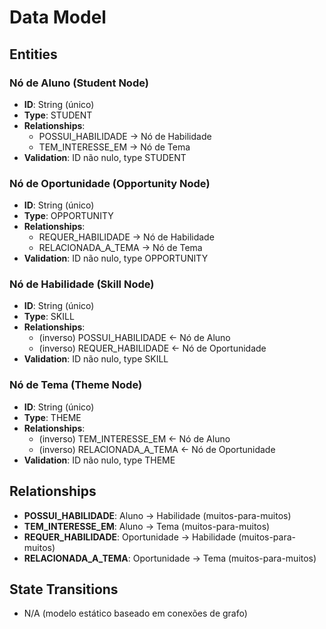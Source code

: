 # Data Model

## Entities

### Nó de Aluno (Student Node)
- **ID**: String (único)
- **Type**: STUDENT
- **Relationships**:
  - POSSUI_HABILIDADE → Nó de Habilidade
  - TEM_INTERESSE_EM → Nó de Tema
- **Validation**: ID não nulo, type STUDENT

### Nó de Oportunidade (Opportunity Node)
- **ID**: String (único)
- **Type**: OPPORTUNITY
- **Relationships**:
  - REQUER_HABILIDADE → Nó de Habilidade
  - RELACIONADA_A_TEMA → Nó de Tema
- **Validation**: ID não nulo, type OPPORTUNITY

### Nó de Habilidade (Skill Node)
- **ID**: String (único)
- **Type**: SKILL
- **Relationships**:
  - (inverso) POSSUI_HABILIDADE ← Nó de Aluno
  - (inverso) REQUER_HABILIDADE ← Nó de Oportunidade
- **Validation**: ID não nulo, type SKILL

### Nó de Tema (Theme Node)
- **ID**: String (único)
- **Type**: THEME
- **Relationships**:
  - (inverso) TEM_INTERESSE_EM ← Nó de Aluno
  - (inverso) RELACIONADA_A_TEMA ← Nó de Oportunidade
- **Validation**: ID não nulo, type THEME

## Relationships
- **POSSUI_HABILIDADE**: Aluno → Habilidade (muitos-para-muitos)
- **TEM_INTERESSE_EM**: Aluno → Tema (muitos-para-muitos)
- **REQUER_HABILIDADE**: Oportunidade → Habilidade (muitos-para-muitos)
- **RELACIONADA_A_TEMA**: Oportunidade → Tema (muitos-para-muitos)

## State Transitions
- N/A (modelo estático baseado em conexões de grafo)
